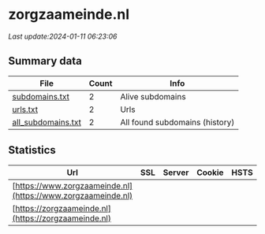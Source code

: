 # zorgzaameinde.nl
*Last update:2024-01-11 06:23:06*
## Summary data
| File       | Count | Info |
|------------|-------|------|
|[subdomains.txt](/data/zorgzaameinde/subdomains.txt)|2|Alive subdomains|
|[urls.txt](/data/zorgzaameinde/urls.txt)|2|Urls|
|[all_subdomains.txt](/data/zorgzaameinde/all_subdomains.txt)|2|All found subdomains (history)|
## Statistics
| Url | SSL | Server | Cookie | HSTS | CSP | XFO | XXP | RP | Tech |
|------------|-------|------|------|------|------|------|------|------|------|
|[https://www.zorgzaameinde.nl](https://www.zorgzaameinde.nl)| | | | | | | |:white_check_mark: | |HSTS IIS:10.0 Window...| |
|[https://zorgzaameinde.nl](https://zorgzaameinde.nl)| | | | | | | |:white_check_mark: | |HSTS IIS:10.0 Window...| |